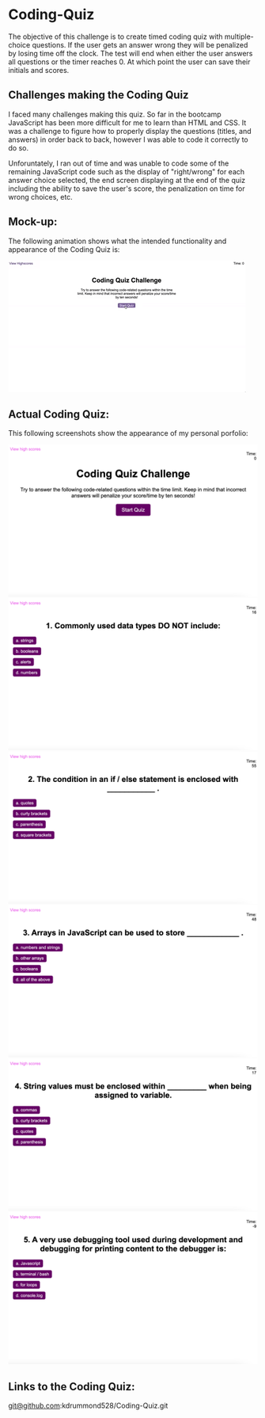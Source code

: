 # Coding-Quiz
The objective of this challenge is to create timed coding quiz with multiple-choice questions. If the user gets an answer wrong they will be penalized by losing time off the clock. The test will end when either the user answers all questions or the timer reaches 0. At which point the user can save their initials and scores. 

## Challenges making the Coding Quiz
I faced many challenges making this quiz. So far in the bootcamp JavaScript has been more difficult for me to learn than HTML and CSS. It was a challenge to figure how to properly display the questions (titles, and answers) in order back to back, however I was able to code it correctly to do so. 

Unforuntately, I ran out of time and was unable to code some of the remaining JavaScript code such as the display of "right/wrong" for each answer choice selected, the end screen displaying at the end of the quiz including the ability to save the user's score, the penalization on time for wrong choices, etc.

## Mock-up:
The following animation shows what the intended functionality and appearance of the Coding Quiz is:

![mock-up](./Assets/04-web-apis-homework-demo.gif)

## Actual Coding Quiz:
This following screenshots show the appearance of my personal porfolio:

![quiz-screenshot](./Assets/homescreen.png)
![quiz-screenshot](./Assets/question1.png)
![quiz-screenshot](./Assets/question2.png)
![quiz-screenshot](./Assets/question3.png)
![quiz-screenshot](./Assets/question4.png)
![quiz-screenshot](./Assets/question5.png)

## Links to the Coding Quiz:
git@github.com:kdrummond528/Coding-Quiz.git
